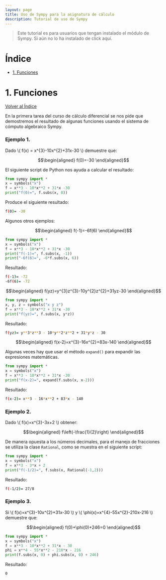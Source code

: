 ```yaml
---
layout: page
title: Uso de Sympy para la asignatura de cálculo
description: Tutorial de uso de Sympy
---
```

> Este tutorial es para usuarios que tengan instalado el módulo de Sympy. Si aún no lo ha instalado de click aquí.

# Índice
- [1. Funciones](#1.-funciones)


# 1. Funciones
[Volver al Índice](#índice)

En la primera tarea del curso de cálculo diferencial se nos pide que demostremos el resultado de algunas funciones usando el sistema de cómputo algebraico Sympy.

### Ejemplo 1.

Dado \\( f(x) = x^{3}-10x^{2}+31x-30 \\) demuestre que:

$$\begin{aligned}
f(0)=-30
\end{aligned}$$

El siguiente script de Python nos ayuda a calcular el resultado:

```python
from sympy import *
x = symbols("x")
f = x**3 - 10*x**2 + 31*x -30
print("f(0)=", f.subs(x, 0))
```

Produce el siguiente resultado:
```bash
f(0)= -30
```

Algunos otros ejemplos:

$$\begin{aligned}
f(-1)=-6f(6)
\end{aligned}$$

```python
from sympy import *
x = symbols("x")
f = x**3 - 10*x**2 + 31*x -30
print("f(-1)=", f.subs(x, -1))
print("-6f(6)=", -6*f.subs(x, 6))
```

Resultado:

```bash
f(-1)= -72
-6f(6)= -72
```

$$\begin{aligned}
f(yz)=y^{3}z^{3}-10y^{2}z^{2}+31yz-30
\end{aligned}$$

```python
from sympy import *
x, y, z = symbols("x y z")
f = x**3 - 10*x**2 + 31*x -30
print("f(yz)=", f.subs(x, y*z))
```

Resultado:

```bash
f(yz)= y**3*z**3 - 10*y**2*z**2 + 31*y*z - 30
```

$$\begin{aligned}
f(x-2)=x^{3}-16x^{2}+83x-140
\end{aligned}$$

Algunas veces hay que usar el método `expand()` para expandir las expresiones matemáticas.

```python
from sympy import *
x = symbols("x")
f = x**3 - 10*x**2 + 31*x -30
print("f(x-2)=", expand(f.subs(x, x-2)))
```

Resultado:

```bash
f(x-2)= x**3 - 16*x**2 + 83*x - 140
```

### Ejemplo 2.

Dado \\( f(x)=x^{3}-3x+2 \\) obtener:

$$\begin{aligned}
f\left(-\frac{1}{2}\right)
\end{aligned}$$

De manera opuesta a los números decimales, para el manejo de fracciones se utiliza la clase `Rational`, como se muestra en el siguiente script:

```python
from sympy import *
x = symbols("x")
f = x**3 - 3*x + 2
print("f(-1/2)=", f.subs(x, Rational(-1,2)))
```

Resultado:

```bash
f(-1/2)= 27/8
```

### Ejemplo 3.

Si \\( f(x)=x^{3}-10x^{2}+31x-30 \\) y \\( \phi(x)=x^{4}-55x^{2}-210x-216 \\) demuestre que:

$$\begin{aligned}
f(0)+\phi(0)+246=0
\end{aligned}$$

```python
from sympy import *
x = symbols("x")
f = x**3 - 10*x**2 + 31*x - 30
phi = x**4 - 55*x**2 - 210*x - 216
print(f.subs(x, 0) + phi.subs(x, 0) + 246)
```

Resultado:

```bash
0
```

<!-- Note: this is how to write a comment in HTML. Everything in here won't show up on your webpage.-->

<!--
To increase the size of the title, use fewer # in front of the paper title.
To decrease the size of the title, use more #. 
To remove the italics, remove the * before and after the description
To remove the underline from the title, remove the <u> tags (<u> and </u>)
-->
